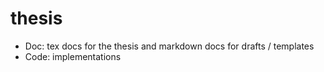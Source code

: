 # thesis

+ Doc: tex docs for the thesis and markdown docs for drafts / templates
+ Code: implementations
